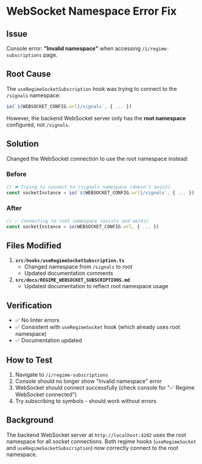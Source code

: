 # WebSocket Namespace Error Fix

## Issue

Console error: **"Invalid namespace"** when accessing `/i/regime-subscriptions` page.

## Root Cause

The `useRegimeSocketSubscription` hook was trying to connect to the `/signals` namespace:

```typescript
io(`${WEBSOCKET_CONFIG.url}/signals`, { ... })
```

However, the backend WebSocket server only has the **root namespace** configured, not `/signals`.

## Solution

Changed the WebSocket connection to use the root namespace instead:

### Before

```typescript
// ❌ Trying to connect to /signals namespace (doesn't exist)
const socketInstance = io(`${WEBSOCKET_CONFIG.url}/signals`, { ... })
```

### After

```typescript
// ✅ Connecting to root namespace (exists and works)
const socketInstance = io(WEBSOCKET_CONFIG.url, { ... })
```

## Files Modified

1. **`src/hooks/useRegimeSocketSubscription.ts`**
   - Changed namespace from `/signals` to root
   - Updated documentation comments
2. **`src/docs/REGIME_WEBSOCKET_SUBSCRIPTIONS.md`**
   - Updated documentation to reflect root namespace usage

## Verification

- ✅ No linter errors
- ✅ Consistent with `useRegimeSocket` hook (which already uses root namespace)
- ✅ Documentation updated

## How to Test

1. Navigate to `/i/regime-subscriptions`
2. Console should no longer show "Invalid namespace" error
3. WebSocket should connect successfully (check console for "✅ Regime WebSocket connected")
4. Try subscribing to symbols - should work without errors

## Background

The backend WebSocket server at `http://localhost:4202` uses the root namespace for all socket connections. Both regime hooks (`useRegimeSocket` and `useRegimeSocketSubscription`) now correctly connect to the root namespace.
